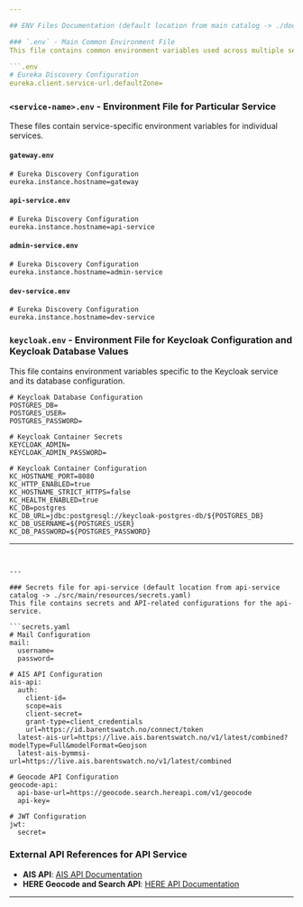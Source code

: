 ```yaml
---

## ENV Files Documentation (default location from main catalog -> ./docker-deploy/envs)

### `.env` - Main Common Environment File
This file contains common environment variables used across multiple services.

```.env
# Eureka Discovery Configuration
eureka.client.service-url.defaultZone=
```

### `<service-name>.env` - Environment File for Particular Service
These files contain service-specific environment variables for individual services.

#### `gateway.env`

```gateway.env
# Eureka Discovery Configuration
eureka.instance.hostname=gateway
```

#### `api-service.env`

```api-service.env
# Eureka Discovery Configuration
eureka.instance.hostname=api-service
```

#### `admin-service.env`

```admin-service.env
# Eureka Discovery Configuration
eureka.instance.hostname=admin-service
```

#### `dev-service.env`

```dev-service.env
# Eureka Discovery Configuration
eureka.instance.hostname=dev-service
```

### `keycloak.env` - Environment File for Keycloak Configuration and Keycloak Database Values
This file contains environment variables specific to the Keycloak service and its database configuration.

```keycloak.env
# Keycloak Database Configuration
POSTGRES_DB=
POSTGRES_USER=
POSTGRES_PASSWORD=

# Keycloak Container Secrets
KEYCLOAK_ADMIN=
KEYCLOAK_ADMIN_PASSWORD=

# Keycloak Container Configuration
KC_HOSTNAME_PORT=8080
KC_HTTP_ENABLED=true
KC_HOSTNAME_STRICT_HTTPS=false
KC_HEALTH_ENABLED=true
KC_DB=postgres
KC_DB_URL=jdbc:postgresql://keycloak-postgres-db/${POSTGRES_DB}
KC_DB_USERNAME=${POSTGRES_USER}
KC_DB_PASSWORD=${POSTGRES_PASSWORD}
```

---
```


---

### Secrets file for api-service (default location from api-service catalog -> ./src/main/resources/secrets.yaml)
This file contains secrets and API-related configurations for the api-service.

```secrets.yaml
# Mail Configuration
mail:
  username=
  password=

# AIS API Configuration
ais-api:
  auth:
    client-id=
    scope=ais
    client-secret=
    grant-type=client_credentials
    url=https://id.barentswatch.no/connect/token
  latest-ais-url=https://live.ais.barentswatch.no/v1/latest/combined?modelType=Full&modelFormat=Geojson
  latest-ais-bymmsi-url=https://live.ais.barentswatch.no/v1/latest/combined

# Geocode API Configuration
geocode-api:
  api-base-url=https://geocode.search.hereapi.com/v1/geocode
  api-key=

# JWT Configuration
jwt:
  secret=
```

### External API References for API Service

- **AIS API**: [AIS API Documentation](https://developer.barentswatch.no/)
- **HERE Geocode and Search API**: [HERE API Documentation](https://www.here.com/docs/bundle/geocoding-and-search-api-developer-guide/page/topics-api/code-geocode-examples.html)

---

